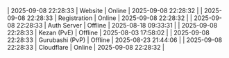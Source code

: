 | 2025-09-08 22:28:33 | Website | Online | 2025-09-08 22:28:32 |
| 2025-09-08 22:28:33 | Registration | Online | 2025-09-08 22:28:32 |
| 2025-09-08 22:28:33 | Auth Server | Offline | 2025-08-18 09:33:31 |
| 2025-09-08 22:28:33 | Kezan (PvE) | Offline | 2025-08-03 17:58:02 |
| 2025-09-08 22:28:33 | Gurubashi (PvP) | Offline | 2025-08-23 21:44:06 |
| 2025-09-08 22:28:33 | Cloudflare | Online | 2025-09-08 22:28:32 |
